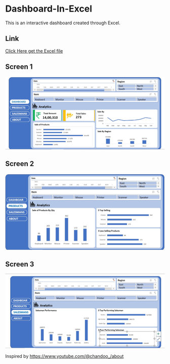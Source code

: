 # Dashboard-In-Excel
This is an interactive dashboard created through Excel.

## Link
[Click Here get the Excel file](https://github.com/saptakbhadra/Dashboard-In-Excel/blob/main/Dashboard%20Excel.xlsx)

## Screen 1
<img src="https://github.com/saptakbhadra/Dashboard-In-Excel/blob/main/Images/Excel%20Dashboard.jpg" alt=".." title="Screen1"/>

## Screen 2
<img src="https://github.com/saptakbhadra/Dashboard-In-Excel/blob/main/Images/Excel%20Dashboard%202.jpg" alt=".." title="Screen2"/>

## Screen 3
<img src="https://github.com/saptakbhadra/Dashboard-In-Excel/blob/main/Images/Excel%20Dashboard%203.jpg" alt=".." title="Screen3"/>




Inspired by https://www.youtube.com/@chandoo_/about
